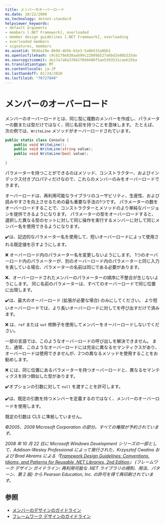 ```yaml
---
title: メンバーのオーバーロード
ms.date: 10/22/2008
ms.technology: dotnet-standard
helpviewer_keywords:
- default arguments
- members [.NET Framework], overloaded
- member design guidelines [.NET Framework], overloading
- overloaded members
- signatures, members
ms.assetid: 964ba19e-8b94-4b5b-b1e3-5a0b531a0bb1
ms.openlocfilehash: c9cb178e838aab99c22089b527a6bd2e86b325de
ms.sourcegitcommit: de17a7a0a37042f0d4406f5ae5393531caeb25ba
ms.translationtype: MT
ms.contentlocale: ja-JP
ms.lasthandoff: 01/24/2020
ms.locfileid: "76727840"
---
```

# <a name="member-overloading"></a>メンバーのオーバーロード
メンバーのオーバーロードとは、同じ型に複数のメンバーを作成し、パラメーターの数または型だけではなく、同じ名前を持つことを意味します。 たとえば、次の例では、`WriteLine` メソッドがオーバーロードされています。

```csharp
public static class Console {
    public void WriteLine();
    public void WriteLine(string value);
    public void WriteLine(bool value);
    ...
}
```

 パラメーターを持つことができるのはメソッド、コンストラクター、およびインデックス付きプロパティだけなので、これらのメンバーのみをオーバーロードできます。

 オーバーロードは、再利用可能なライブラリのユーザビリティ、生産性、および読みやすさを向上させるための最も重要な手法の1つです。 パラメーターの数をオーバーロードすることで、コンストラクターとメソッドのより単純なバージョンを提供できるようになります。 パラメーターの型をオーバーロードすると、選択した異なる型のセットに対して同じ操作を実行するメンバーに対して同じメンバー名を使用できるようになります。

 ✔️は、記述的なパラメーター名を使用して、短いオーバーロードによって使用される既定値を示すようにします。

 ❌ オーバーロード内のパラメーター名を変更しないようにします。 1つのオーバーロード内のパラメーターが、別のオーバーロード内のパラメーターと同じ入力を表している場合、パラメーターの名前は同じである必要があります。

 ❌、オーバーロードされたメンバーのパラメーターの順序に不整合が生じないようにします。 同じ名前のパラメーターは、すべてのオーバーロードで同じ位置に出現します。

 ✔️は、最大のオーバーロード (拡張が必要な場合) のみにしてください。 より短いオーバーロードでは、より長いオーバーロードに対してを呼び出すだけで済みます。

 ❌ は、`ref` または `out` 修飾子を使用してメンバーをオーバーロードしないでください。

 一部の言語では、このようなオーバーロードの呼び出しを解決できません。 また、通常、このようなオーバーロードには完全に異なるセマンティクスがあり、オーバーロードは使用できませんが、2つの異なるメソッドを使用することをお勧めします。

 ❌ には、同じ位置にあるパラメーターを持つオーバーロードと、異なるセマンティクスを持つ類似した型があります。

 ✔️オプションの引数に対して `null` を渡すことを許可します。

 ✔️は、既定の引数を持つメンバーを定義するのではなく、メンバーのオーバーロードを使用します。

 既定の引数は CLS に準拠していません。

 *©2005、2009 Microsoft Corporation の部分。すべての権限が予約されています。*

 *2008 年 10 月 22 日に Microsoft Windows Development シリーズの一部として、Addison-Wesley Professional によって発行された、Krzysztof Cwalina および Brad Abrams による「[Framework Design Guidelines: Conventions, Idioms, and Patterns for Reusable .NET Libraries, 2nd Edition](https://www.informit.com/store/framework-design-guidelines-conventions-idioms-and-9780321545619)」 (フレームワーク デザイン ガイドライン: 再利用可能な .NET ライブラリの規則、用法、パターン、第 2 版) から Pearson Education, Inc. の許可を得て再印刷されています。*

## <a name="see-also"></a>参照

- [メンバーのデザインのガイドライン](../../../docs/standard/design-guidelines/member.md)
- [フレームワーク デザインのガイドライン](../../../docs/standard/design-guidelines/index.md)
